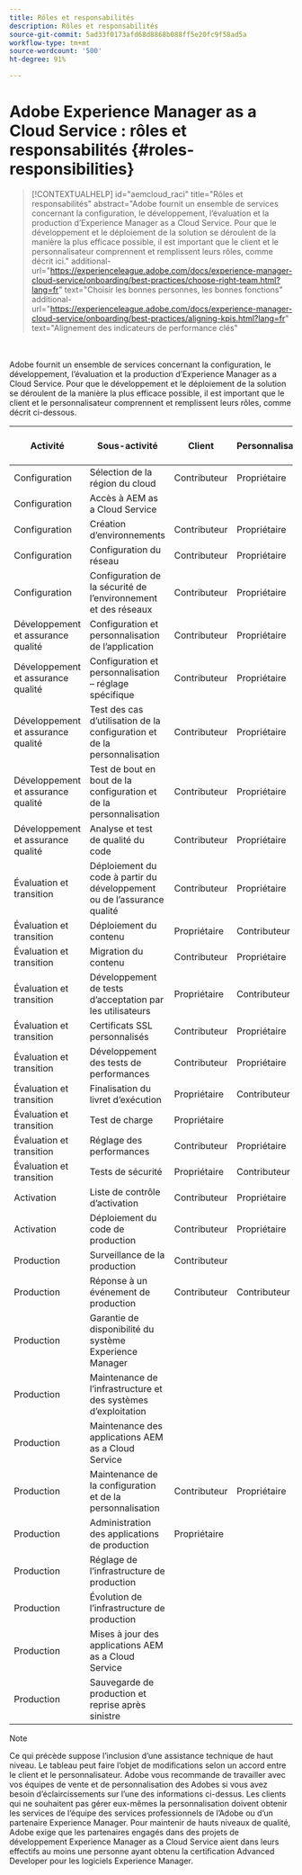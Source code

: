 ```yaml
---
title: Rôles et responsabilités
description: Rôles et responsabilités
source-git-commit: 5ad33f0173afd68d8868b088ff5e20fc9f58ad5a
workflow-type: tm+mt
source-wordcount: '500'
ht-degree: 91%

---
```



# Adobe Experience Manager as a Cloud Service : rôles et responsabilités {#roles-responsibilities}

>[!CONTEXTUALHELP]
>id="aemcloud_raci"
>title="Rôles et responsabilités"
>abstract="Adobe fournit un ensemble de services concernant la configuration, le développement, l’évaluation et la production d’Experience Manager as a Cloud Service. Pour que le développement et le déploiement de la solution se déroulent de la manière la plus efficace possible, il est important que le client et le personnalisateur comprennent et remplissent leurs rôles, comme décrit ici."
>additional-url="https://experienceleague.adobe.com/docs/experience-manager-cloud-service/onboarding/best-practices/choose-right-team.html?lang=fr" text="Choisir les bonnes personnes, les bonnes fonctions"
>additional-url="https://experienceleague.adobe.com/docs/experience-manager-cloud-service/onboarding/best-practices/aligning-kpis.html?lang=fr" text="Alignement des indicateurs de performance clés"

<br></br>
Adobe fournit un ensemble de services concernant la configuration, le développement, l’évaluation et la production d’Experience Manager as a Cloud Service. Pour que le développement et le déploiement de la solution se déroulent de la manière la plus efficace possible, il est important que le client et le personnalisateur comprennent et remplissent leurs rôles, comme décrit ci-dessous.


| Activité | Sous-activité | Client | Personnalisateur | Adobe | Fonctionnalité de Cloud Manager |
|---------------------------------|-------------------------------------------------------|-------------|-------------|---------|-----------------------------|
| Configuration | Sélection de la région du cloud | Contributeur | Propriétaire | Conseiller | Oui |
| Configuration | Accès à AEM as a Cloud Service |             |             | Propriétaire | Oui |
| Configuration | Création d’environnements | Contributeur | Propriétaire | Conseiller | Oui |
| Configuration | Configuration du réseau | Contributeur | Propriétaire | Conseiller | Oui |
| Configuration | Configuration de la sécurité de l’environnement et des réseaux | Contributeur | Propriétaire | Conseiller | Oui |
| Développement et assurance qualité | Configuration et personnalisation de l’application | Contributeur | Propriétaire |         |                             |
| Développement et assurance qualité | Configuration et personnalisation – réglage spécifique | Contributeur | Propriétaire |         |                             |
| Développement et assurance qualité | Test des cas d’utilisation de la configuration et de la personnalisation | Contributeur | Propriétaire |         |                             |
| Développement et assurance qualité | Test de bout en bout de la configuration et de la personnalisation | Contributeur | Propriétaire |         |                             |
| Développement et assurance qualité | Analyse et test de qualité du code | Contributeur | Propriétaire | Conseiller | Oui |
| Évaluation et transition | Déploiement du code à partir du développement ou de l’assurance qualité | Contributeur | Propriétaire | Conseiller | Oui |
| Évaluation et transition | Déploiement du contenu | Propriétaire | Contributeur |         |                             |
| Évaluation et transition | Migration du contenu | Contributeur | Propriétaire |         |                             |
| Évaluation et transition | Développement de tests d’acceptation par les utilisateurs | Propriétaire | Contributeur |         |                             |
| Évaluation et transition | Certificats SSL personnalisés | Contributeur | Propriétaire | Conseiller | Oui |
| Évaluation et transition | Développement des tests de performances | Contributeur | Propriétaire |         |                             |
| Évaluation et transition | Finalisation du livret d’exécution | Propriétaire | Contributeur |         |                             |
| Évaluation et transition | Test de charge | Propriétaire |             |         |                             |
| Évaluation et transition | Réglage des performances | Contributeur | Propriétaire |         |                             |
| Évaluation et transition | Tests de sécurité | Propriétaire | Contributeur |         |                             |
| Activation | Liste de contrôle d’activation | Contributeur | Propriétaire |         |                             |
| Activation | Déploiement du code de production | Contributeur | Propriétaire | Conseiller | Oui |
| Production | Surveillance de la production | Contributeur |             | Propriétaire |                             |
| Production | Réponse à un événement de production | Contributeur | Contributeur | Propriétaire |                             |
| Production | Garantie de disponibilité du système Experience Manager |             |             | Propriétaire |                             |
| Production | Maintenance de l’infrastructure et des systèmes d’exploitation |             |             | Propriétaire |                             |
| Production | Maintenance des applications AEM as a Cloud Service |             |             | Propriétaire |                             |
| Production | Maintenance de la configuration et de la personnalisation | Contributeur | Propriétaire |         |                             |
| Production | Administration des applications de production | Propriétaire |             |         |                             |
| Production | Réglage de l’infrastructure de production |             |             | Propriétaire |                             |
| Production | Évolution de l’infrastructure de production |             |             | Propriétaire |                             |
| Production | Mises à jour des applications AEM as a Cloud Service |             |             | Propriétaire |                             |
| Production | Sauvegarde de production et reprise après sinistre |             |             | Propriétaire |                             |

>[!NOTE]
>
> Ce qui précède suppose l’inclusion d’une assistance technique de haut niveau. Le tableau peut faire l’objet de modifications selon un accord entre le client et le personnalisateur. Adobe vous recommande de travailler avec vos équipes de vente et de personnalisation des Adobes si vous avez besoin d’éclaircissements sur l’une des informations ci-dessus.
> Les clients qui ne souhaitent pas gérer eux-mêmes la personnalisation doivent obtenir les services de l’équipe des services professionnels de l’Adobe ou d’un partenaire Experience Manager.
>Pour maintenir de hauts niveaux de qualité, Adobe exige que les partenaires engagés dans des projets de développement Experience Manager as a Cloud Service aient dans leurs effectifs au moins une personne ayant obtenu la certification Advanced Developer pour les logiciels Experience Manager.
